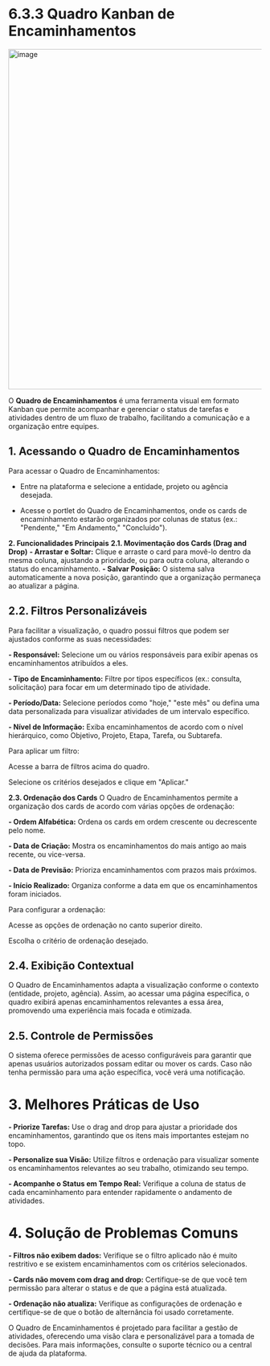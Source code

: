 # 6.3.3 Quadro Kanban de Encaminhamentos

<img width="1200" height="678" alt="image" src="https://github.com/user-attachments/assets/7800a036-e9a4-4482-a008-ba4e7665f41a" />

O **Quadro de Encaminhamentos** é uma ferramenta visual em formato Kanban que permite acompanhar e gerenciar o status de tarefas e atividades dentro de um fluxo de trabalho, facilitando a comunicação e a organização entre equipes.

## 1. Acessando o Quadro de Encaminhamentos
Para acessar o Quadro de Encaminhamentos:

- Entre na plataforma e selecione a entidade, projeto ou agência desejada.

- Acesse o portlet do Quadro de Encaminhamentos, onde os cards de encaminhamento estarão organizados por colunas de status (ex.: "Pendente," "Em Andamento," "Concluído").

**2. Funcionalidades Principais**
**2.1. Movimentação dos Cards (Drag and Drop)**
**- Arrastar e Soltar:** Clique e arraste o card para movê-lo dentro da mesma coluna, ajustando a prioridade, ou para outra coluna, alterando o status do encaminhamento.
**- Salvar Posição:** O sistema salva automaticamente a nova posição, garantindo que a organização permaneça ao atualizar a página.

## 2.2. Filtros Personalizáveis
Para facilitar a visualização, o quadro possui filtros que podem ser ajustados conforme as suas necessidades:

**- Responsável:** Selecione um ou vários responsáveis para exibir apenas os encaminhamentos atribuídos a eles.

**- Tipo de Encaminhamento:** Filtre por tipos específicos (ex.: consulta, solicitação) para focar em um determinado tipo de atividade.

**- Período/Data:** Selecione períodos como "hoje," "este mês" ou defina uma data personalizada para visualizar atividades de um intervalo específico.

**- Nível de Informação:** Exiba encaminhamentos de acordo com o nível hierárquico, como Objetivo, Projeto, Etapa, Tarefa, ou Subtarefa.

Para aplicar um filtro:

Acesse a barra de filtros acima do quadro.

Selecione os critérios desejados e clique em "Aplicar."

**2.3. Ordenação dos Cards**
O Quadro de Encaminhamentos permite a organização dos cards de acordo com várias opções de ordenação:

**- Ordem Alfabética:** Ordena os cards em ordem crescente ou decrescente pelo nome.

**- Data de Criação:** Mostra os encaminhamentos do mais antigo ao mais recente, ou vice-versa.

**- Data de Previsão:** Prioriza encaminhamentos com prazos mais próximos.

**- Início Realizado:** Organiza conforme a data em que os encaminhamentos foram iniciados.

Para configurar a ordenação:

Acesse as opções de ordenação no canto superior direito.

Escolha o critério de ordenação desejado.

## 2.4. Exibição Contextual
O Quadro de Encaminhamentos adapta a visualização conforme o contexto (entidade, projeto, agência). Assim, ao acessar uma página específica, o quadro exibirá apenas encaminhamentos relevantes a essa área, promovendo uma experiência mais focada e otimizada.

## 2.5. Controle de Permissões
O sistema oferece permissões de acesso configuráveis para garantir que apenas usuários autorizados possam editar ou mover os cards. Caso não tenha permissão para uma ação específica, você verá uma notificação.

# 3. Melhores Práticas de Uso
**- Priorize Tarefas:** Use o drag and drop para ajustar a prioridade dos encaminhamentos, garantindo que os itens mais importantes estejam no topo.

**- Personalize sua Visão:** Utilize filtros e ordenação para visualizar somente os encaminhamentos relevantes ao seu trabalho, otimizando seu tempo.

**- Acompanhe o Status em Tempo Real:** Verifique a coluna de status de cada encaminhamento para entender rapidamente o andamento de atividades.

# 4. Solução de Problemas Comuns

**- Filtros não exibem dados:** Verifique se o filtro aplicado não é muito restritivo e se existem encaminhamentos com os critérios selecionados.

**- Cards não movem com drag and drop:** Certifique-se de que você tem permissão para alterar o status e de que a página está atualizada.

**- Ordenação não atualiza:** Verifique as configurações de ordenação e certifique-se de que o botão de alternância foi usado corretamente.

O Quadro de Encaminhamentos é projetado para facilitar a gestão de atividades, oferecendo uma visão clara e personalizável para a tomada de decisões. Para mais informações, consulte o suporte técnico ou a central de ajuda da plataforma.

